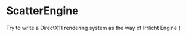 ScatterEngine
=============

Try to write a DirectX11 rendering system as the way of Irrlicht Engine！
